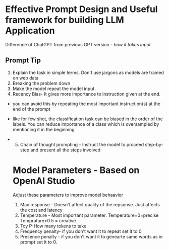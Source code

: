 # Effective Prompt Design and Useful framework for building LLM Application

Difference of ChatGPT from previous GPT version - *how it takes input*

## Prompt Tip
1. Explain the task in simple terms. Don't use jargons as models are trained on web data
2. Breaking the problem down
3. Make the model repeat the model input.
4. Recency Bias- It gives more importance to instruction given at the end.
- you can avoid this by repeating the most important instruction(s) at the end of the prompt
- like for few shot, the classification task can be biased in the order of the labels. You can reduce importance of a class which is oversampled by mentioning it in the beginning
- 5. Chain of thought prompting - Instruct the model to proceed step-by-step and present all the steps involved

  # Model Parameters - Based on OpenAI Studio
  Adjust these parameters to improve model behaavior
  1. Max response - Doesn't affect quality of the repsonse. Just affects the cost and latency
  2. Temperature - Most important parameter.
     Temperature=0=precise
     Temprature>0.5 = creative
  3. Toy P-How many tokens to take
  4.  Frequency penalty- if you don't want it to repeat set it to 0
  5.  Presence penalty - if you don't want it to genearte same words as in prompt set it to 0.
